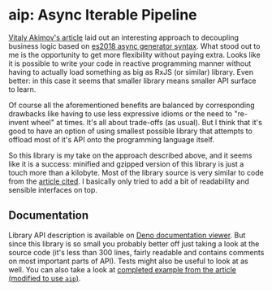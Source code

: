 # aip: Async Iterable Pipeline

[Vitaly Akimov's article](https://medium.com/dailyjs/decoupling-business-logic-using-async-generators-cc257f80ab33)
laid out an interesting approach to decoupling business logic based on
[es2018 async generator syntax](https://kangax.github.io/compat-table/es2016plus/#test-Asynchronous_Iterators).
What stood out to me is the opportunity to get more flexibility without paying
extra. Looks like it is possible to write your code in reactive programming
manner without having to actually load something as big as RxJS (or similar)
library. Even better: in this case it seems that smaller library means smaller
API surface to learn.

Of course all the aforementioned benefits are balanced by corresponding
drawbacks like having to use less expressive idioms or the need to "re-invent
wheel" at times. It's all about trade-offs (as usual). But I think that it's
good to have an option of using smallest possible library that attempts to
offload most of it's API onto the programming language itself.

So this library is my take on the approach described above, and it seems like it
is a success: minified and gzipped version of this library is just a touch more
than a kilobyte. Most of the library source is very similar to code from the
[article cited](https://medium.com/dailyjs/decoupling-business-logic-using-async-generators-cc257f80ab33).
I basically only tried to add a bit of readability and sensible interfaces on
top.

## Documentation

Library API description is available on
[Deno documentation viewer](https://doc.deno.land/https/deno.land/x/aip/mod.ts).
But since this library is so small you probably better off just taking a look at
the source code (it's less than 300 lines, fairly readable and contains comments
on most important parts of API). Tests might also be useful to look at as well.
You can also take a look at
[completed example from the article (modified to use
`aip`)](https://jsfiddle.net/27v1p8gz/).
